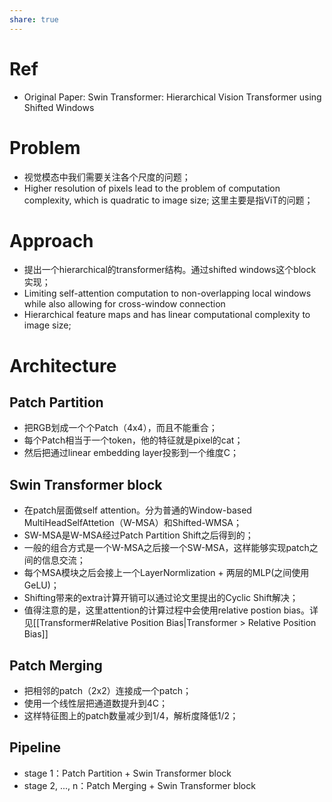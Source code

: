 ```yaml
---
share: true
---
```

# Ref
- Original Paper: Swin Transformer: Hierarchical Vision Transformer using Shifted Windows

# Problem
- 视觉模态中我们需要关注各个尺度的问题；
- Higher resolution of pixels lead to the problem of computation complexity, which is quadratic to image size; 这里主要是指ViT的问题；

# Approach
- 提出一个hierarchical的transformer结构。通过shifted windows这个block实现；
- Limiting self-attention computation to non-overlapping local windows while also allowing for cross-window connection
- Hierarchical feature maps and has linear computational complexity to image size; 

# Architecture

## Patch Partition
- 把RGB划成一个个Patch（4x4），而且不能重合；
- 每个Patch相当于一个token，他的特征就是pixel的cat；
- 然后把通过linear embedding layer投影到一个维度C；

## Swin Transformer block
- 在patch层面做self attention。分为普通的Window-based MultiHeadSelfAttetion（W-MSA）和Shifted-WMSA；
- SW-MSA是W-MSA经过Patch Partition Shift之后得到的；
- 一般的组合方式是一个W-MSA之后接一个SW-MSA，这样能够实现patch之间的信息交流；
- 每个MSA模块之后会接上一个LayerNormlization + 两层的MLP(之间使用GeLU)；
- Shifting带来的extra计算开销可以通过论文里提出的Cyclic Shift解决；
- 值得注意的是，这里attention的计算过程中会使用relative postion bias。详见[[Transformer#Relative Position Bias|Transformer > Relative Position Bias]]

## Patch Merging
- 把相邻的patch（2x2）连接成一个patch；
- 使用一个线性层把通道数提升到4C；
- 这样特征图上的patch数量减少到1/4，解析度降低1/2；

## Pipeline
- stage 1：Patch Partition + Swin Transformer block
- stage 2, ..., n：Patch Merging + Swin Transformer block

